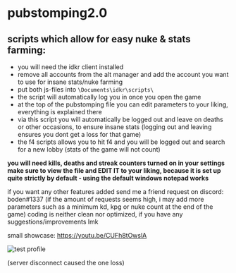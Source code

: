 # pubstomping2.0
## scripts which allow for easy nuke & stats farming:

- you will need the idkr client installed
- remove all accounts from the alt manager and add the account you want to use for insane stats/nuke farming
- put both js-files into `\Documents\idkr\scripts\`
- the script will automatically log you in once you open the game
- at the top of the pubstomping file you can edit parameters to your liking, everything is explained there
- via this script you will automatically be logged out and leave on deaths or other occasions, to ensure insane stats (logging out and leaving ensures you dont get a loss for that game)
- the f4 scripts allows you to hit f4 and you will be logged out and search for a new lobby (stats of the game will not count)

**you will need kills, deaths and streak counters turned on in your settings**
**make sure to view the file and EDIT IT to your liking, because it is set up quite strictly by default - using the default windows notepad works**

if you want any other features added send me a friend request on discord: boden#1337
(if the amount of requests seems high, i may add more parameters such as a minimum kd, kpg or nuke count at the end of the game)
coding is neither clean nor optimized, if you have any suggestions/improvements lmk

small showcase: https://youtu.be/CUFh8tOwslA

![test profile](https://github.com/bodeneinheit/pubstomping2.0/blob/main/gamebotProfile.png)

(server disconnect caused the one loss)
